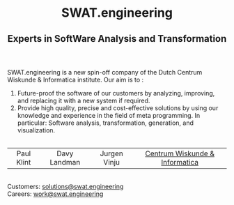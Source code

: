 <header class="logo">
    <h1><span class="name">SWAT</span><span class="dot">.</span><span class="tld">engineering</span></h1>
    <h2 class="subtitle">Experts in SoftWare Analysis and Transformation</h2>
</header>

SWAT.engineering is a new spin-off company of the Dutch Centrum Wiskunde & Informatica institute.
Our aim is to :

1. Future-proof the software of our customers by analyzing, improving, and replacing it with a new system if required.
2. Provide high quality, precise and cost-effective solutions by using our knowledge and experience in the field of meta programming. In particular: Software analysis, transformation, generation, and visualization.

<table style="width:100%; margin: 2em 0;">
    <tr style="text-align:center">
        <td> Paul Klint </td>
        <td> Davy Landman </td>
        <td> Jurgen Vinju </td>
        <td> <a href="https://www.cwi.nl/research-groups/software-analysis-and-transformation">Centrum Wiskunde &amp; Informatica</a></td>
    </tr>
</table>

Customers: [solutions@swat.engineering](mailto:solutions@swat.engineering) <br/>
Careers: [work@swat.engineering](mailto:work@swat.engineering)
